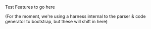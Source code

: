 Test Features to go here

(For the moment, we're using a harness internal to the parser & code
 generator to bootstrap, but these will shift in here)
